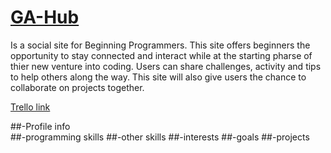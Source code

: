# [GA-Hub](https://ga-hub.herokuapp.com/)

Is a social site for Beginning Programmers. This site offers beginners the opportunity to stay connected and interact while at the starting pharse of thier new venture into coding. Users can share challenges, activity and tips to help others along the way. This site will also give users the chance to collaborate on projects together.

  [Trello link](https://trello.com/b/uTOozbya/beginnerhub)
  
##-Profile info <br>
##-programming skills
##-other skills 
##-interests
##-goals
##-projects
